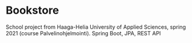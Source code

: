 # Bookstore
School project from Haaga-Helia University of Applied Sciences, spring 2021 (course Palvelinohjelmointi). 
Spring Boot, JPA, REST API
